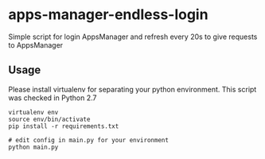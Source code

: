 # apps-manager-endless-login

Simple script for login AppsManager and refresh every 20s to give requests to AppsManager

## Usage

Please install virtualenv for separating your python environment. This script was checked in Python 2.7

```
virtualenv env
source env/bin/activate
pip install -r requirements.txt

# edit config in main.py for your environment
python main.py
```
